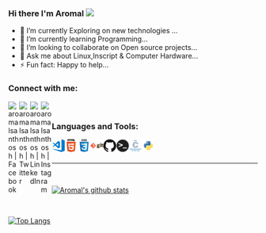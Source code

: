 ### Hi there I'm Aromal <img src="https://media.giphy.com/media/hvRJCLFzcasrR4ia7z/giphy.gif" width="25px"> 



- 🔭 I’m currently Exploring on new technologies ...
- 🌱 I’m currently learning  Programming...
- 👯 I’m looking to collaborate on Open source projects...
- 💬 Ask me about Linux,Inscript & Computer Hardware...
- ⚡ Fun fact: Happy to help...


### Connect with me:

[<img align="left" alt="aromalsanthosh | Facebook" width="22px" src="https://cdn.jsdelivr.net/npm/simple-icons@3.12.0/icons/facebook.svg" />][facebook]
[<img align="left" alt="aromalsanthosh | Twitter" width="22px" src="https://cdn.jsdelivr.net/npm/simple-icons@v3/icons/twitter.svg" />][twitter]
[<img align="left" alt="aromalsanthosh | LinkedIn" width="22px" src="https://cdn.jsdelivr.net/npm/simple-icons@v3/icons/linkedin.svg" />][linkedin]
[<img align="left" alt="aromalsanthosh | Instagram" width="22px" src="https://cdn.jsdelivr.net/npm/simple-icons@v3/icons/instagram.svg" />][instagram]

<br />

### Languages and Tools:

<img align="left" alt="Visual Studio Code" width="26px" src="https://raw.githubusercontent.com/github/explore/80688e429a7d4ef2fca1e82350fe8e3517d3494d/topics/visual-studio-code/visual-studio-code.png" />
<img align="left" alt="HTML5" width="26px" src="https://raw.githubusercontent.com/github/explore/80688e429a7d4ef2fca1e82350fe8e3517d3494d/topics/html/html.png" />
<img align="left" alt="CSS3" width="26px" src="https://raw.githubusercontent.com/github/explore/80688e429a7d4ef2fca1e82350fe8e3517d3494d/topics/css/css.png" />

<img align="left" alt="Git" width="26px" src="https://raw.githubusercontent.com/github/explore/80688e429a7d4ef2fca1e82350fe8e3517d3494d/topics/git/git.png" />

<img align="left" alt="GitHub" width="26px" src="https://raw.githubusercontent.com/github/explore/78df643247d429f6cc873026c0622819ad797942/topics/github/github.png" />

<img align="left" alt="HTML5" width="26px" src="https://raw.githubusercontent.com/github/explore/80688e429a7d4ef2fca1e82350fe8e3517d3494d/topics/terminal/terminal.png" />

<img align="left" alt="C" width="26px" src ="https://raw.githubusercontent.com/github/explore/80688e429a7d4ef2fca1e82350fe8e3517d3494d/topics/c/c.png" />

<img align ="left" alt="Python" width="26px" src ="https://raw.githubusercontent.com/github/explore/80688e429a7d4ef2fca1e82350fe8e3517d3494d/topics/python/python.png"/>



<br />
<br />

---
[facebook]: https://www.facebook.com/get.aromal
[twitter]: https://twitter.com/aromalhere
[instagram]: https://instagram.com/aromalhere
[linkedin]: https://linkedin.com/in/aromalsanthosh

<br>

[![Aromal's github stats](https://github-readme-stats.vercel.app/api?username=aromalsanthosh)](https://github.com/anuraghazra/github-readme-stats)


<br>

[![Top Langs](https://github-readme-stats.vercel.app/api/top-langs/?username=psathyanarayan&langs_count=10&layout=compact&hide=ASP.NET,Shaderlab&exclude_repo=unity&show_icons=true&theme=vue)](https://github.com/anuraghazra/github-readme-stats)
